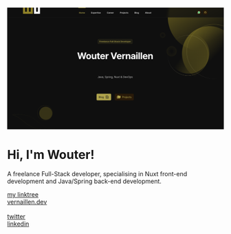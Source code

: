 <p>
    <a href="https://vernaillen.dev" target="_blank">
        <img src="images/cover.png" alt="Wouter Vernaillen">
    </a>
</p>

# Hi, I'm Wouter! 

A freelance Full-Stack developer, specialising in Nuxt front-end development and Java/Spring back-end development.

<p>
    <div><a href="https://linktree.vernaillen.dev" target="_blank">my linktree</a></div>
    <div><a href="https://vernaillen.dev" target="_blank">vernaillen.dev</a></div>
    <br>
    <div><a href="https://twitter.com/vernaillen" target="_blank">twitter</a></div>
    <div><a href="https://www.linkedin.com/in/woutervernaillen/" target="_blank">linkedin</a></div>
</p>

